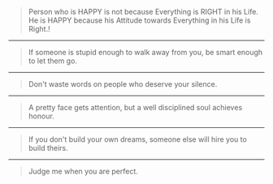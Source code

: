 > Person who is HAPPY is not because Everything is RIGHT in his Life.
> He is HAPPY because his Attitude towards Everything in his Life is Right.!

---

> If someone is stupid enough to walk away from you, be smart enough to let them go.

---

> Don't waste words on people who deserve your silence.

---

> A pretty face gets attention, but a well disciplined soul achieves honour.

---

> If you don't build your own dreams, someone else will hire you to build theirs.

---

> Judge me when you are perfect.
